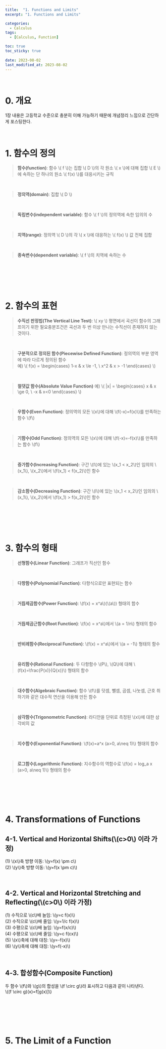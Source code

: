 ```yaml
---
title:  "1. Functions and Limits"
excerpt: "1. Functions and Limits"

categories:
  - Calculus
tags:
  - [Calculus, Function]

toc: true
toc_sticky: true
 
date: 2023-08-02
last_modified_at: 2023-08-02
---
```


&nbsp;

# 0. 개요
1장 내용은 고등학교 수준으로 충분히 이해 가능하기 때문에 개념정리 느낌으로 간단하게 포스팅한다.

&nbsp;

# 1. 함수의 정의
> **함수(function)**: 함수 \\( f \\)는 집합 \\( D \\)의 각 원소 \\( x \\)에 대해 집합 \\( E \\)에 속하는 단 하나의 원소 \\( f(x) \\)를 대응시키는 규칙

&nbsp;

> **정의역(domain)**: 집합 \\( D \\)

&nbsp;

> **독립변수(independent variable)**: 함수 \\( f \\)의 정의역에 속한 임의의 수

&nbsp;

> **치역(range)**: 정의역 \\( D \\)의 각 \\( x \\)에 대응하는 \\( f(x) \\) 값 전체 집합

&nbsp;

> **종속변수(dependent variable)**: \\( f \\)의 치역에 속하는 수

&nbsp;

&nbsp;

&nbsp;

# 2. 함수의 표현
> **수직선 판정법(The Vertical Line Test)**: \\( xy \\) 평면에서 곡선이 함수의 그래프이기 위한 필요충분조건은 곡선과 두 번 이상 만나는 수직선이 존재하지 않는 것이다.

&nbsp;

> **구분적으로 정의된 함수(Piecewise Defined Function)**: 정의역의 부분 영역에 따라 다르게 정의된 함수\
> 예) \\( f(x) = \begin{cases} 1-x & x \le -1, \\ x^2 & x > -1 \end{cases} \\)

&nbsp;

> **절댓값 함수(Absolute Value Function)**
> 예) \\( |x| = \begin{cases} x & x \ge 0, \\ -x & x<0 \end{cases} \\)

&nbsp;

> **우함수(Even Function)**: 정의역의 모든 \\(x\\)에 대해 \\(f(-x)=f(x)\\)를 만족하는 함수 \\(f\\)

&nbsp;

> **기함수(Odd Function)**: 정의역의 모든 \\(x\\)에 대해 \\(f(-x)=-f(x)\\)를 만족하는 함수 \\(f\\)

&nbsp;

> **증가함수(Increasing Function)**: 구간 \\(I\\)에 있는 \\(x_1 < x_2\\)인 임의의 \\(x_1\\), \\(x_2\\)에서 \\(f(x_1) < f(x_2)\\)인 함수

&nbsp;

> **감소함수(Decreasing Function)**: 구간 \\(I\\)에 있는 \\(x_1 < x_2\\)인 임의의 \\(x_1\\), \\(x_2\\)에서 \\(f(x_1) > f(x_2)\\)인 함수

&nbsp;

&nbsp;

&nbsp;

# 3. 함수의 형태
> **선형함수(Linear Function)**: 그래프가 직선인 함수

&nbsp;

> **다항함수(Polynomial Function)**: 다항식으로만 표현되는 함수

&nbsp;

> **거듭제곱함수(Power Function)**: \\(f(x) = x^a\\)(\\(a\\)) 형태의 함수

&nbsp;

> **거듭제곱근함수(Root Function)**: \\(f(x) = x^a\\)에서 \\(a = 1/n\\) 형태의 함수

&nbsp;

> **반비례함수(Reciprocal Function)**: \\(f(x) = x^a\\)에서 \\(a = -1\\) 형태의 함수

&nbsp;

> **유리함수(Rational Function)**: 두 다항함수 \\(P\\), \\(Q\\)에 대해 \\(f(x)=\frac{P(x)}{Q{x)}\\) 형태의 함수

&nbsp;

> **대수함수(Algebraic Function)**: 함수 \\(f\\)를 덧셈, 뺄셈, 곱셈, 나눗셈, 근호 취하기와 같은 대수적 연산을 이용해 만든 함수

&nbsp;

> **삼각함수(Trigonometric Function)**: 라디안을 단위로 측정된 \\(x\\)에 대한 삼각비의 값

&nbsp;

> **지수함수(Exponential Function)**: \\(f(x)=a^x (a>0, a\neq 1)\\) 형태의 함수

&nbsp;

> **로그함수(Logarithmic Function)**: 지수함수의 역함수로 \\(f(x) = log_a x (a>0, a\neq 1)\\) 형태의 함수

&nbsp;

&nbsp;

&nbsp;

# 4. Transformations of Functions
## 4-1. Vertical and Horizontal Shifts(\\(c>0\\) 이라 가정)
(1) \\(x\\)축 방향 이동: \\(y=f(x) \pm c\\)\
(2) \\(y\\)축 방향 이동: \\(y=f(x \pm c)\\)

&nbsp;

## 4-2. Vertical and Horizontal Stretching and Reflecting(\\(c>0\\) 이라 가정)
(1) 수직으로 \\(c\\)배 늘임: \\(y=c f(x)\\)\
(2) 수직으로 \\(c\\)배 줄임: \\(y=1/c f(x)\\)\
(3) 수평으로 \\(c\\)배 늘임: \\(y=f(x/c)\\)\
(4) 수평으로 \\(c\\)배 줄임: \\(y=c f(cx)\\)\
(5) \\(x\\)축에 대해 대칭: \\(y=-f(x)\\)\
(6) \\(y\\)축에 대해 대칭: \\(y=f(-x)\\)

&nbsp;

## 4-3. 합성함수(Composite Function)
두 함수 \\(f\\)와 \\(g\\)의 합성을 \\(f \circ g\\)라 표시하고 다음과 같이 나타낸다.\
\\((f \circ g)(x)=f[g(x)]\\)

&nbsp;

&nbsp;

&nbsp;

# 5. The Limit of a Function
